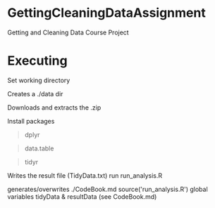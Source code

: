 # GettingCleaningDataAssignment
Getting and Cleaning Data Course Project

# Executing

Set working directory

Creates a ./data dir 

Downloads and extracts the .zip

Install packages

>dplyr

>data.table

>tidyr

Writes the result file (TidyData.txt)
run run_analysis.R

generates/overwrites ./CodeBook.md
source('run_analysis.R')
global variables tidyData & resultData (see CodeBook.md)
